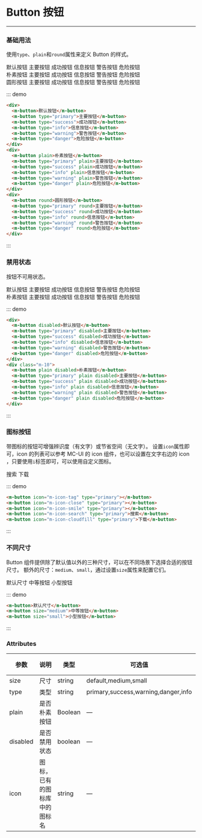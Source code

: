 # Button 按钮

---

### 基础用法

使用`type`、`plain`和`round`属性来定义 Button 的样式。

<div class="demo-block">
  <div>
    <m-button>默认按钮</m-button>
    <m-button type="primary">主要按钮</m-button>
    <m-button type="success">成功按钮</m-button>
    <m-button type="info">信息按钮</m-button>
    <m-button type="warning">警告按钮</m-button>
    <m-button type="danger">危险按钮</m-button>
  </div>
  <div class="m-10">
    <m-button plain>朴素按钮</m-button>
    <m-button type="primary" plain>主要按钮</m-button>
    <m-button type="success" plain>成功按钮</m-button>
    <m-button type="info" plain>信息按钮</m-button>
    <m-button type="warning" plain>警告按钮</m-button>
    <m-button type="danger" plain>危险按钮</m-button>
  </div>
  <div class="m-10">
    <m-button round>圆形按钮</m-button>
    <m-button type="primary" round>主要按钮</m-button>
    <m-button type="success" round>成功按钮</m-button>
    <m-button type="info" round>信息按钮</m-button>
    <m-button type="warning" round>警告按钮</m-button>
    <m-button type="danger" round>危险按钮</m-button>
  </div>
</div>

::: demo

```html
<div>
  <m-button>默认按钮</m-button>
  <m-button type="primary">主要按钮</m-button>
  <m-button type="success">成功按钮</m-button>
  <m-button type="info">信息按钮</m-button>
  <m-button type="warning">警告按钮</m-button>
  <m-button type="danger">危险按钮</m-button>
</div>
<div>
  <m-button plain>朴素按钮</m-button>
  <m-button type="primary" plain>主要按钮</m-button>
  <m-button type="success" plain>成功按钮</m-button>
  <m-button type="info" plain>信息按钮</m-button>
  <m-button type="warning" plain>警告按钮</m-button>
  <m-button type="danger" plain>危险按钮</m-button>
</div>
<div>
  <m-button round>圆形按钮</m-button>
  <m-button type="primary" round>主要按钮</m-button>
  <m-button type="success" round>成功按钮</m-button>
  <m-button type="info" round>信息按钮</m-button>
  <m-button type="warning" round>警告按钮</m-button>
  <m-button type="danger" round>危险按钮</m-button>
</div>
```

:::

### 禁用状态

按钮不可用状态。

<div class="demo-block">
  <div>
    <m-button disabled>默认按钮</m-button>
    <m-button type="primary" disabled>主要按钮</m-button>
    <m-button type="success" disabled>成功按钮</m-button>
    <m-button type="info" disabled>信息按钮</m-button>
    <m-button type="warning" disabled>警告按钮</m-button>
    <m-button type="danger" disabled>危险按钮</m-button>
  </div>
  <div class="m-10">
    <m-button plain disabled>朴素按钮</m-button>
    <m-button type="primary" plain disabled>主要按钮</m-button>
    <m-button type="success" plain disabled>成功按钮</m-button>
    <m-button type="info" plain disabled>信息按钮</m-button>
    <m-button type="warning" plain disabled>警告按钮</m-button>
    <m-button type="danger" plain disabled>危险按钮</m-button>
  </div>
</div>

::: demo

```html
<div>
  <m-button disabled>默认按钮</m-button>
  <m-button type="primary" disabled>主要按钮</m-button>
  <m-button type="success" disabled>成功按钮</m-button>
  <m-button type="info" disabled>信息按钮</m-button>
  <m-button type="warning" disabled>警告按钮</m-button>
  <m-button type="danger" disabled>危险按钮</m-button>
</div>
<div class="m-10">
  <m-button plain disabled>朴素按钮</m-button>
  <m-button type="primary" plain disabled>主要按钮</m-button>
  <m-button type="success" plain disabled>成功按钮</m-button>
  <m-button type="info" plain disabled>信息按钮</m-button>
  <m-button type="warning" plain disabled>警告按钮</m-button>
  <m-button type="danger" plain disabled>危险按钮</m-button>
</div>
```

:::

### 图标按钮

带图标的按钮可增强辨识度（有文字）或节省空间（无文字）。
设置`icon`属性即可，icon 的列表可以参考 MC-UI 的 icon 组件，也可以设置在文字右边的 icon ，只要使用`i`标签即可，可以使用自定义图标。

<div class="demo-block">
  <m-button icon="m-icon-tag" type="primary"></m-button>
  <m-button icon="m-icon-close" type="primary"></m-button>
  <m-button icon="m-icon-smile" type="primary"></m-button>
  <m-button icon="m-icon-search" type="primary">搜索</m-button>
  <m-button icon="m-icon-cloudfill" type="primary">下载</m-button>
</div>

::: demo

```html
<m-button icon="m-icon-tag" type="primary"></m-button>
<m-button icon="m-icon-close" type="primary"></m-button>
<m-button icon="m-icon-smile" type="primary"></m-button>
<m-button icon="m-icon-search" type="primary">搜索</m-button>
<m-button icon="m-icon-cloudfill" type="primary">下载</m-button>
```

:::

### 不同尺寸

Button 组件提供除了默认值以外的三种尺寸，可以在不同场景下选择合适的按钮尺寸。
额外的尺寸：`medium`、`small`，通过设置`size`属性来配置它们。

<div class="demo-block">
  <m-button>默认尺寸</m-button>
  <m-button size="medium">中等按钮</m-button>
  <m-button size="small">小型按钮</m-button>
</div>

::: demo

```html
<m-button>默认尺寸</m-button>
<m-button size="medium">中等按钮</m-button>
<m-button size="small">小型按钮</m-button>
```

:::

### Attributes

| 参数     | 说明                         | 类型    | 可选值                              | 默认值 |
| -------- | ---------------------------- | ------- | ----------------------------------- | ------ |
| size     | 尺寸                         | string  | default,medium,small                | —      |
| type     | 类型                         | string  | primary,success,warning,danger,info | —      |
| plain    | 是否朴素按钮                 | Boolean | —                                   | false  |
| disabled | 是否禁用状态                 | boolean | —                                   | false  |
| icon     | 图标，已有的图标库中的图标名 | string  | —                                   | —      |
